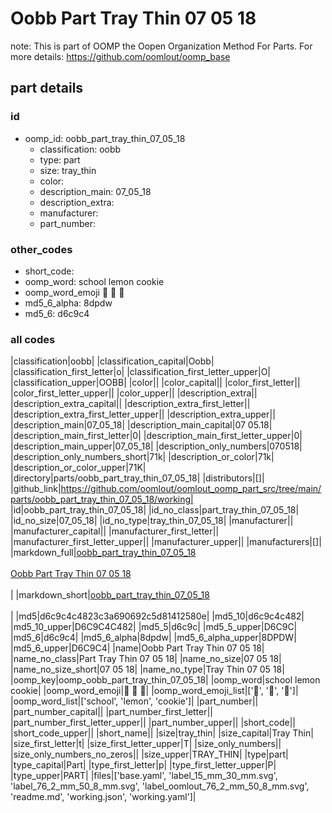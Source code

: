 # Oobb Part Tray Thin 07 05 18  

note: This is part of OOMP the Oopen Organization Method For Parts. For more details: https://github.com/oomlout/oomp_base

##  part details





### id
* oomp_id: oobb_part_tray_thin_07_05_18
  * classification: oobb
  * type: part
  * size: tray_thin
  * color: 
  * description_main: 07_05_18
  * description_extra: 
  * manufacturer: 
  * part_number: 

### other_codes
* short_code: 
* oomp_word: school lemon cookie
* oomp_word_emoji :school: :lemon: :cookie:
* md5_6_alpha: 8dpdw
* md5_6: d6c9c4

### all codes 
|classification|oobb|
|classification_capital|Oobb|
|classification_first_letter|o|
|classification_first_letter_upper|O|
|classification_upper|OOBB|
|color||
|color_capital||
|color_first_letter||
|color_first_letter_upper||
|color_upper||
|description_extra||
|description_extra_capital||
|description_extra_first_letter||
|description_extra_first_letter_upper||
|description_extra_upper||
|description_main|07_05_18|
|description_main_capital|07 05.18|
|description_main_first_letter|0|
|description_main_first_letter_upper|0|
|description_main_upper|07_05_18|
|description_only_numbers|070518|
|description_only_numbers_short|71k|
|description_or_color|71k|
|description_or_color_upper|71K|
|directory|parts/oobb_part_tray_thin_07_05_18|
|distributors|[]|
|github_link|https://github.com/oomlout/oomlout_oomp_part_src/tree/main/parts/oobb_part_tray_thin_07_05_18/working|
|id|oobb_part_tray_thin_07_05_18|
|id_no_class|part_tray_thin_07_05_18|
|id_no_size|07_05_18|
|id_no_type|tray_thin_07_05_18|
|manufacturer||
|manufacturer_capital||
|manufacturer_first_letter||
|manufacturer_first_letter_upper||
|manufacturer_upper||
|manufacturers|[]|
|markdown_full|[oobb_part_tray_thin_07_05_18](https://github.com/oomlout/oomlout_oomp_part_src/tree/main/parts/oobb_part_tray_thin_07_05_18/working)<br>[](https://github.com/oomlout/oomlout_oomp_part_src/tree/main/parts/oobb_part_tray_thin_07_05_18/working)<br>[Oobb Part Tray Thin 07 05 18](https://github.com/oomlout/oomlout_oomp_part_src/tree/main/parts/oobb_part_tray_thin_07_05_18/working)<br><br>|
|markdown_short|[oobb_part_tray_thin_07_05_18](https://github.com/oomlout/oomlout_oomp_part_src/tree/main/parts/oobb_part_tray_thin_07_05_18/working)<br><br>|
|md5|d6c9c4c4823c3a690692c5d81412580e|
|md5_10|d6c9c4c482|
|md5_10_upper|D6C9C4C482|
|md5_5|d6c9c|
|md5_5_upper|D6C9C|
|md5_6|d6c9c4|
|md5_6_alpha|8dpdw|
|md5_6_alpha_upper|8DPDW|
|md5_6_upper|D6C9C4|
|name|Oobb Part Tray Thin 07 05 18|
|name_no_class|Part Tray Thin 07 05 18|
|name_no_size|07 05 18|
|name_no_size_short|07 05 18|
|name_no_type|Tray Thin 07 05 18|
|oomp_key|oomp_oobb_part_tray_thin_07_05_18|
|oomp_word|school lemon cookie|
|oomp_word_emoji|:school: :lemon: :cookie:|
|oomp_word_emoji_list|[':school:', ':lemon:', ':cookie:']|
|oomp_word_list|['school', 'lemon', 'cookie']|
|part_number||
|part_number_capital||
|part_number_first_letter||
|part_number_first_letter_upper||
|part_number_upper||
|short_code||
|short_code_upper||
|short_name||
|size|tray_thin|
|size_capital|Tray Thin|
|size_first_letter|t|
|size_first_letter_upper|T|
|size_only_numbers||
|size_only_numbers_no_zeros||
|size_upper|TRAY_THIN|
|type|part|
|type_capital|Part|
|type_first_letter|p|
|type_first_letter_upper|P|
|type_upper|PART|
|files|['base.yaml', 'label_15_mm_30_mm.svg', 'label_76_2_mm_50_8_mm.svg', 'label_oomlout_76_2_mm_50_8_mm.svg', 'readme.md', 'working.json', 'working.yaml']|
